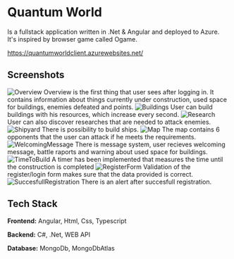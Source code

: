
# Quantum World

Is a fullstack application written in .Net & Angular and deployed to Azure. It's inspired by browser game called Ogame.

https://quantumworldclient.azurewebsites.net/


## Screenshots

![Overview](https://imgbox.com/WU0NTnVs)
Overview is the first thing that user sees after logging in. It contains information about things currently under construction, used space for buildings, enemies defeated and points.
![Buildings](https://imgbox.com/mmZa5odn)
User can build buildings with his resources, which increase every second.
![Research](https://imgbox.com/0B5TPghZ)
User can also discover researches that are needed to attack enemies.
![Shipyard](https://imgbox.com/WQR0A5xS)
There is possibility to build ships.
![Map](https://imgbox.com/PjUz1IFR)
The map contains 6 opponents that the user can attack if he meets the requirements.
![WelcomingMessage](https://imgbox.com/QwoaLg3R)
There is message system, user recieves welcoming message, battle raports and warning about used space for buildings.
![TimeToBuild](https://imgbox.com/N93hpRtG)
A timer has been implemented that measures the time until the construction is completed
![RegisterForm](https://imgbox.com/EwdJRIg6)
Validation of the register/login form makes sure that the data provided is correct.
![SuccesfullRegistration](https://imgbox.com/3UsrlLqU)
There is an alert after succesfull registration.



## Tech Stack

**Frontend:** Angular, Html, Css, Typescript

**Backend:** C#, .Net, WEB API

**Database:** MongoDb, MongoDbAtlas

